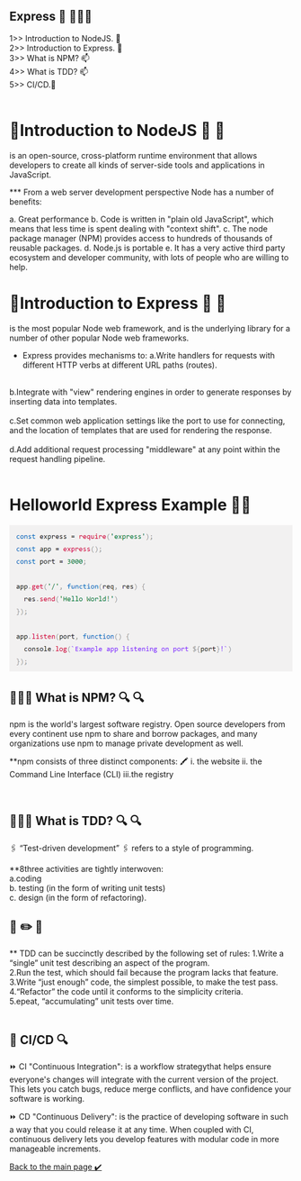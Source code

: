 ## Express 👋 👩🏻‍💻 

1>> Introduction to NodeJS. 👀 <br>
2>> Introduction to Express. 👀<br>
3>> What is NPM? 📫<br>
4>> What is TDD? 📫<br>
5>> CI/CD.👀<br> <br>


 #  👀Introduction to NodeJS 👀 📝 
  is an open-source, cross-platform runtime environment that allows developers to create all kinds of server-side tools and applications in JavaScript. 


  *** From a web server development perspective Node has a number of benefits:

  a. Great performance
  b. Code is written in "plain old JavaScript", which means that less time is spent dealing with "context shift".
  c. The node package manager (NPM) provides access to hundreds of thousands of reusable packages.
  d. Node.js is portable
  e. It has a very active third party ecosystem and developer community, with lots of people who are willing to help.


  # 👀Introduction to Express 👀 📝 
  is the most popular Node web framework, and is the underlying library for a number of other popular Node web frameworks.

  * Express provides mechanisms to:
  a.Write handlers for requests with different HTTP verbs at different URL paths (routes).<br>
  <br>
  b.Integrate with "view" rendering engines in order to generate responses by inserting data into templates.<br>
  <br>
  c.Set common web application settings like the port to use for connecting, and the location of templates that are used for rendering the response.<br ><br>
  d.Add additional request processing "middleware" at any point within the request handling pipeline.
<br> <br>


 # Helloworld Express Example ✍🏾 
 ![helloword](./assest/helloword.png)


 ## 👩🏻‍🏫 What is NPM? 🔍 🔍
 npm is the world's largest software registry. Open source developers from every continent use npm to share and borrow packages, and many organizations use npm to manage private development as well.

 **npm consists of three distinct components: 🖍
   i. the website
  ii. the Command Line Interface (CLI)
  iii.the registry

<br>
     
## 👩🏻‍🏫 What is TDD? 🔍 🔍
 🖇 “Test-driven development” 🖇
refers to a style of programming.

 **8three activities are tightly interwoven:<br> 
 a.coding<br>
 b. testing (in the form of writing unit tests) <br>
c. design (in the form of refactoring).<br>


## 📝 ✏️ 📝
** TDD can be succinctly described by the following set of rules:
1.Write a “single” unit test describing an aspect of the program.<br>
2.Run the test, which should fail because the program lacks that feature.<br>
3.Write “just enough” code, the simplest possible, to make the test pass.<br>
4.“Refactor” the code until it conforms to the simplicity criteria.<br>
5.epeat, “accumulating” unit tests over time.<br>
<br>

## 🔎 CI/CD  🔍
⏩ CI "Continuous Integration":
is a workflow strategythat helps ensure everyone's changes will integrate with the current version of the project. This lets you catch bugs, reduce merge conflicts, and have confidence your software is working. 

⏩ CD "Continuous Delivery": 
is the practice of developing software in such a way that you could release it at any time. When coupled with CI, continuous delivery lets you develop features with modular code in more manageable increments.



[Back to the main page  ✔️](README.md)





